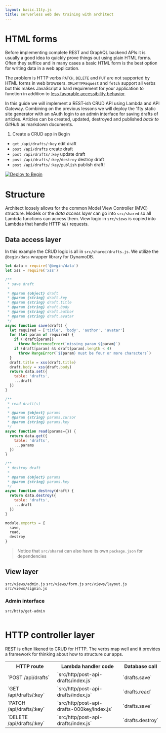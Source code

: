 ```yaml
---
layout: basic.11ty.js
title: serverless web dev training with architect
---
```


# HTML forms

Before implementing complete REST and GraphQL backend APIs it is usually a good idea to quickly prove things out using plain HTML forms. Often they suffice and in many cases a basic HTML form is the best option for writing data in a web application.

The problem is HTTP verbs `PATCH`, `DELETE` and `PUT` are not supported by HTML forms in web browsers. `XMLHTTPRequest` and `fetch` support all verbs but this makes JavaScript a hard requirement for your application to function in addition to [less favorable accessibility behavior](https://www.w3.org/WAI/tutorials/forms/). 

In this guide we will implement a REST-ish CRUD API using Lambda and API Gateway. Combining on the previous lessons we will deploy the 11ty static site generator with an oAuth login to an admin interface for saving drafts of articles. Articles can be created, updated, destroyed and published _back to GitHub_ as markdown documents. 

1. Create a CRUD app in Begin

- `get /api/drafts/:key` edit draft 
- `post /api/drafts` create draft
- `post /api/drafts/:key` update draft
- `post /api/drafts/:key/destroy` destroy draft
- `post /api/drafts/:key/publish` publish draft!

[![Deploy to Begin](https://static.begin.com/deploy-to-begin.svg)](https://begin.com/apps/create?template=https://github.com/begin-examples/learn-node-forms)

# Structure

Architect loosely allows for the common Model View Controller (MVC) structure. Models or the *data access layer* can go into `src/shared` so all Lambda functions can access them. View logic in `src/views` is copied into Lambdas that handle HTTP `GET` requests.

## Data access layer

In this example the CRUD logic is all in `src/shared/drafts.js`. We utilize the `@begin/data` wrapper library for DynamoDB. 

```javascript
let data = require('@begin/data')
let xss = require('xss')

/**
 * save draft
 *
 * @param {object} draft
 * @param {string} draft.key
 * @param {string} draft.title
 * @param {string} draft.body
 * @param {string} draft.author
 * @param {string} draft.avatar
 */
async function save(draft) {
  let required = ['title', 'body', 'author', 'avatar']
  for (let param of required) {
    if (!draft[param])
      throw ReferenceError(`missing param ${param}`)
    if (draft[param] && draft[param].length < 4)
      throw RangeError(`${param} must be four or more characters`)
  }
  draft.title = xss(draft.title)
  draft.body = xss(draft.body)
  return data.set({
    table: 'drafts',
    ...draft
  })
}

/**
 * read draft(s)
 *
 * @param {object} params
 * @param {string} params.cursor
 * @param {string} params.key
 */
async function read(params={}) {
  return data.get({
    table: 'drafts',
    ...params
  })
}

/**
 * destroy draft
 *
 * @param {object} params
 * @param {string} params.key
 */
async function destroy(draft) {
  return data.destroy({
    table: 'drafts',
    ...draft
  })
}

module.exports = {
  save,
  read,
  destroy
}

```

> Notice that `src/shared` can also have its own `package.json` for dependencies

## View layer

`src/views/admin.js` 
`src/views/form.js` 
`src/views/layout.js` 
`src/views/signin.js` 

### Admin interface

`src/http/get-admin`

```javascript
```

# HTTP controller layer

REST is often likened to CRUD for HTTP. The verbs map well and it provides a framework for thinking about how to structure our apps. 

<table>
  <tr>
    <th>HTTP route</th>
    <th>Lambda handler code</th>
    <th>Database call</th>
  </td>
  <tr>
    <td>`POST /api/drafts`</td>
    <td>`src/http/post-api-drafts/index.js`</td>
    <td>`drafts.save`</td>
  </td>
  <tr>
    <td>`GET /api/drafts/:key`</td>
    <td>`src/http/post-api-drafts/index.js`</td>
    <td>`drafts.read`</td>
  </td>
  <tr>
    <td>`PATCH /api/drafts/:key`</td>
    <td>`src/http/post-api-drafts-000key/index.js`</td>
    <td>`drafts.save`</td>
  </td>
  <tr>
    <td>`DELETE /api/drafts/:key`</td>
    <td>`src/http/post-api-drafts/index.js`</td>
    <td>`drafts.destroy`</td>
  </td>
</table>
